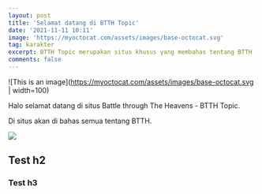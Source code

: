 ```yaml
---
layout: post
title: 'Selamat datang di BTTH Topic'
date: '2021-11-11 10:11'
image: 'https://myoctocat.com/assets/images/base-octocat.svg'
tag: karakter
excerpt: BTTH Topic merupakan situs khusus yang membahas tentang BTTH
comments: false
---
```


![This is an image](https://myoctocat.com/assets/images/base-octocat.svg | width=100)

Halo selamat datang di situs Battle through The Heavens - BTTH Topic.

Di situs akan di bahas semua tentang BTTH. 

<img loading="lazy" src="https://blogger.googleusercontent.com/img/b/R29vZ2xl/AVvXsEgdzHx-sDHWkdUZvVsLbu9LBomn83fNik638b-C2OW9Jn7f1czi-1ODr-3sC573VqB8ovogsmLwB8zlcBotr1QIvWIyEntaeBlLJFRxC96p-KeSIW8ro0xHPEHVp2Q4VNcAxbclvPbO6zgkJUJG9eSfta_a_dHLhpWjfuOS9TBhvTYGC5fNiJCwzQ0Qyw/s1600/junjiuling-min.jpg"/>

## Test h2

### Test h3
